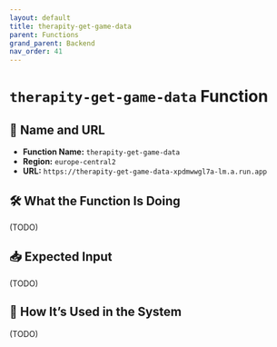 ```yaml
---
layout: default
title: therapity-get-game-data
parent: Functions
grand_parent: Backend
nav_order: 41
---
```


# `therapity-get-game-data` Function

## 🔗 Name and URL

- **Function Name:** `therapity-get-game-data`
- **Region:** `europe-central2`
- **URL:** `https://therapity-get-game-data-xpdmwwgl7a-lm.a.run.app`

## 🛠️ What the Function Is Doing

(TODO)

## 📥 Expected Input

(TODO)

## 🔄 How It’s Used in the System

(TODO)
